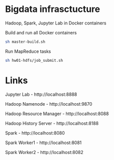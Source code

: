 # Bigdata infrasctucture
Hadoop, Spark, Jupyter Lab in Docker containers


Build and run all Docker containers
```sh
sh master-build.sh
```

Run MapReduce tasks
```sh
sh hw01-hdfs/job_submit.sh
```
# Links

Jupyter Lab - http://localhost:8888

Hadoop Namenode - http://localhost:9870

Hadoop Resource Manager - http://localhost:8088

Hadoop History Server - http://localhost:8188

Spark - http://localhost:8080

Spark Worker1 - http://localhost:8081

Spark Worker2 - http://localhost:8082

